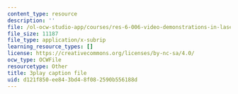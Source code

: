 ```yaml
---
content_type: resource
description: ''
file: /ol-ocw-studio-app/courses/res-6-006-video-demonstrations-in-lasers-and-optics-spring-2008/d121f850ee843bd48f082590b556188d_Iqp7NxnwaGY.srt
file_size: 11187
file_type: application/x-subrip
learning_resource_types: []
license: https://creativecommons.org/licenses/by-nc-sa/4.0/
ocw_type: OCWFile
resourcetype: Other
title: 3play caption file
uid: d121f850-ee84-3bd4-8f08-2590b556188d
---
```

